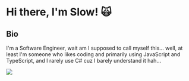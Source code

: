 # Hi there, I'm Slow! 🙀

## Bio
I'm a Software Engineer, wait am I supposed to call myself this... well, at least I'm someone who likes coding and primarily using JavaScript and TypeScript, and I rarely use C# cuz I barely understand it hah...

<a href="https://discordapp.com/users/374905512661221377/"><img src="https://img.shields.io/badge/discord-%7389D8.svg?&color=7289da&style=for-the-badge&logo=discord&logoColor=white"/>
